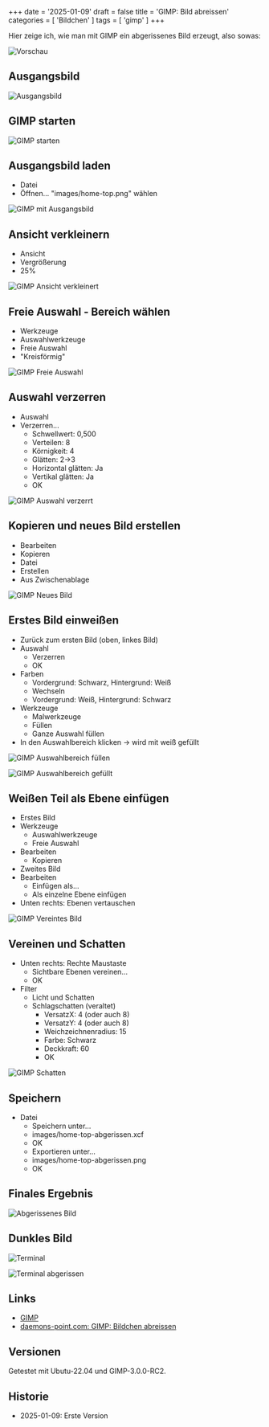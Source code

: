 +++
date = '2025-01-09'
draft = false
title = 'GIMP: Bild abreissen'
categories = [ 'Bildchen' ]
tags = [ 'gimp' ]
+++

<!--GIMP: Bild abreissen-->
<!--====================-->

Hier zeige ich, wie man mit GIMP ein abgerissenes
Bild erzeugt, also sowas:

![Vorschau](images/home-top-abgerissen.png?width=200pt)

<!--more-->

Ausgangsbild
------------

![Ausgangsbild](images/home-top.png?width=800pt)

GIMP starten
------------

![GIMP starten](images/02-gimp-starten.png?width=800pt)

Ausgangsbild laden
------------------

- Datei
- Öffnen... "images/home-top.png" wählen

![GIMP mit Ausgangsbild](images/03-gimp-ausgangsbild.png?width=800pt)

Ansicht verkleinern
-------------------

- Ansicht
- Vergrößerung
- 25%

![GIMP Ansicht verkleinert](images/04-gimp-verkleinert.png?width=800pt)

Freie Auswahl - Bereich wählen
------------------------------

- Werkzeuge
- Auswahlwerkzeuge
- Freie Auswahl
- "Kreisförmig"

![GIMP Freie Auswahl](images/06-gimp-freie-auswahl.png?width=800pt)

Auswahl verzerren
-----------------

- Auswahl
- Verzerren...
  - Schwellwert: 0,500
  - Verteilen: 8
  - Körnigkeit: 4
  - Glätten: 2->3
  - Horizontal glätten: Ja
  - Vertikal glätten: Ja
  - OK

![GIMP Auswahl verzerrt](images/08-gimp-auswahl-verzerrt.png?width=800pt)

Kopieren und neues Bild erstellen
---------------------------------

- Bearbeiten
- Kopieren
- Datei
- Erstellen
- Aus Zwischenablage

![GIMP Neues Bild](images/09-gimp-neues-bild.png?width=800pt)

Erstes Bild einweißen
--------------------

- Zurück zum ersten Bild (oben, linkes Bild)
- Auswahl
  - Verzerren
  - OK
- Farben
  - Vordergrund: Schwarz, Hintergrund: Weiß
  - Wechseln
  - Vordergrund: Weiß, Hintergrund: Schwarz
- Werkzeuge
  - Malwerkzeuge
  - Füllen
  - Ganze Auswahl füllen
- In den Auswahlbereich klicken -> wird mit weiß gefüllt

![GIMP Auswahlbereich füllen](images/10-gimp-auswahl-fuellen.png?width=800pt)

![GIMP Auswahlbereich gefüllt](images/11-gimp-auswahl-gefuellt.png?width=800pt)

Weißen Teil als Ebene einfügen
------------------------------

- Erstes Bild
- Werkzeuge
  - Auswahlwerkzeuge
  - Freie Auswahl
- Bearbeiten
  - Kopieren
- Zweites Bild
- Bearbeiten
  - Einfügen als...
  - Als einzelne Ebene einfügen
- Unten rechts: Ebenen vertauschen

![GIMP Vereintes Bild](images/12-gimp-vereintes-bild.png?width=800pt)

Vereinen und Schatten
---------------------

- Unten rechts: Rechte Maustaste
  - Sichtbare Ebenen vereinen...
  - OK
- Filter
  - Licht und Schatten
  - Schlagschatten (veraltet)
    - VersatzX: 4 (oder auch 8)
    - VersatzY: 4 (oder auch 8)
    - Weichzeichnenradius: 15
    - Farbe: Schwarz
    - Deckkraft: 60
    - OK

![GIMP Schatten](images/13-gimp-schatten.png?with=800pt)

Speichern
---------

- Datei
  - Speichern unter...
  - images/home-top-abgerissen.xcf
  - OK
  - Exportieren unter...
  - images/home-top-abgerissen.png
  - OK
  
Finales Ergebnis
----------------

![Abgerissenes Bild](images/home-top-abgerissen.png?width=800pt)

Dunkles Bild
------------

![Terminal](images/terminal.png)

![Terminal abgerissen](images/terminal-abgrissen.png)

Links
-----

- [GIMP](https://www.gimp.org)
- [daemons-point.com: GIMP: Bildchen abreissen](https://daemons-point.com/blog/2020/05/30/gimp-abreissen/)

Versionen
---------

Getestet mit Ubutu-22.04 und GIMP-3.0.0-RC2.

Historie
--------

- 2025-01-09: Erste Version
